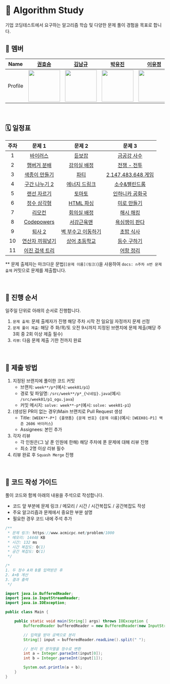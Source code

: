 # 🧩 Algorithm Study

기업 코딩테스트에서 요구하는 알고리즘 학습 및 다양한 문제 풀이 경험을 목표로 합니다.

## 👥 멤버

|  Name   |             [권효승](https://github.com/hyoguoo)              |             [김남규](https://github.com/GiHoo)              |             [박유진](https://github.com/eugene225)              |             [이유정](https://github.com/letskuku)              |             [조인수](https://github.com/ZZAMBAs)              |             [최정은](https://github.com/JeongeunChoi)              |
|:-------:|:----------------------------------------------------------:|:--------------------------------------------------------:|:------------------------------------------------------------:|:-----------------------------------------------------------:|:----------------------------------------------------------:|:---------------------------------------------------------------:|
| Profile | <img width="100px" src="https://github.com/hyoguoo.png" /> | <img width="100px" src="https://github.com/GiHoo.png" /> | <img width="100px" src="https://github.com/eugene225.png" /> | <img width="100px" src="https://github.com/letskuku.png" /> | <img width="100px" src="https://github.com/ZZAMBAs.png" /> | <img width="100px" src="https://github.com/JeongeunChoi.png" /> |

<br>

## 🗓️ 일정표

| 주차 |                        문제 1                         |                        문제 2                        |                                                  문제 3                                                  |
|:--:|:---------------------------------------------------:|:--------------------------------------------------:|:------------------------------------------------------------------------------------------------------:|
| 1  |    [바이러스](https://www.acmicpc.net/problem/2606)     |    [듣보잡](https://www.acmicpc.net/problem/1764)     |                            [금공강 사수](https://www.acmicpc.net/problem/27375)                             |
| 2  |   [햄버거 분배](https://www.acmicpc.net/problem/19941)   |  [강의실 배정](https://www.acmicpc.net/problem/11000)   |                            [전쟁 - 전투](https://www.acmicpc.net/problem/1303)                             |
| 3  |   [색종이 만들기](https://www.acmicpc.net/problem/2630)   |     [파티](https://www.acmicpc.net/problem/1238)     |                       [2,147,483,648 게임](https://www.acmicpc.net/problem/23796)                        |
| 4  |  [구간 나누기 2](https://www.acmicpc.net/problem/13397)  |  [에너지 드링크](https://www.acmicpc.net/problem/20115)  |                            [소수&팰린드롬](https://www.acmicpc.net/problem/1747)                             |
| 5  |   [랜선 자르기](https://www.acmicpc.net/problem/1654)    |    [토마토](https://www.acmicpc.net/problem/7576)     |                           [인하니카 공화국](https://www.acmicpc.net/problem/12784)                            |
| 6  |   [정수 삼각형](https://www.acmicpc.net/problem/1932)    |  [HTML 파싱](https://www.acmicpc.net/problem/22859)  |                             [미로 만들기](https://www.acmicpc.net/problem/2665)                             |
| 7  |     [리모컨](https://www.acmicpc.net/problem/1107)     |   [회의실 배정](https://www.acmicpc.net/problem/1931)   |                             [해시 해킹](https://www.acmicpc.net/problem/26008)                             |
| 8  | [Codepowers](https://www.acmicpc.net/problem/26007) |   [서강근육맨](https://www.acmicpc.net/problem/20300)   |                            [욕심쟁이 판다](https://www.acmicpc.net/problem/1937)                             |
| 9  |    [퇴사 2](https://www.acmicpc.net/problem/15486)    | [벽 부수고 이동하기](https://www.acmicpc.net/problem/2206) | [초밥 식사](https://swexpertacademy.com/main/code/problem/problemDetail.do?contestProbId=AXMCcO16Vi8DFAWv) |
| 10 |  [연산자 끼워넣기](https://www.acmicpc.net/problem/14888)  |  [상어 초등학교](https://www.acmicpc.net/problem/21608)  |                             [등수 구하기](https://www.acmicpc.net/problem/1205)                             |
| 11 |                    [이진 검색 트리](https://www.acmicpc.net/problem/5639)                     |    |                                               [어항 정리](https://www.acmicpc.net/problem/23291)                                                |

** 문제 출제자는 마크다운 문법(`[문제 이름](링크)`)을 사용하여 `docs: n주차 n번 문제 출제` 커밋으로 문제를 제출합니다.

<br>

## 🔁 진행 순서

일주일 단위로 아래의 순서로 진행합니다.

1. `문제 출제`: 문제 출제자가 진행 해당 주차 시작 전 일요일 자정까지 문제 선정
2. `문제 풀이 제출`: 해당 주 화/목/토 오전 9시까지 지정된 브랜치에 문제 제출(해당 주 3회 중 2회 이상 제출 필수)
3. `리뷰`: 다음 문제 제출 기한 전까지 완료

<br>

## 📜 제출 방법

1. 지정된 브랜치에 풀이한 코드 커밋
    - 브랜치: `week**/p*`(예시: `week01/p1`)
    - 경로 및 파일명: `/src/week**/p*_{닉네임}.java`(예시: `/src/week01/p1_ogu.java`)
    - 커밋 메시지: `solve: week**-p*`(예시: `solve: week01-p1`)
2. (생성된 PR이 없는 경우)Main 브랜치로 Pull Request 생성
    - Title: `[WEEK**-P*] {플랫폼} {문제 번호} {문제 이름}`(예시: `[WEEK01-P1] 백준 2606 바이러스`)
    - Assignees: 본인 추가
3. 각자 리뷰
    - 각 인원은(그 날 푼 인원에 한해) 해당 주차에 푼 문제에 대해 리뷰 진행
    - 최소 2명 이상 리뷰 필수
4. 리뷰 완료 후 `Squash Merge` 진행

<br>

## 📝 코드 작성 가이드

풀이 코드와 함께 아래의 내용을 주석으로 작성합니다.

- 코드 앞 부분에 문제 링크 / 메모리 / 시간 / 시간복잡도 / 공간복잡도 작성
- 주요 알고리즘과 문제에서 중요한 부분 설명
- 필요한 경우 코드 내에 주석 추가

```java
/**
 * 문제 링크: https://www.acmicpc.net/problem/1000
 * 메모리: 14448 KB
 * 시간: 132 ms
 * 시간 복잡도: O(1)
 * 공간 복잡도: O(1)
 */

/*
1. 두 정수 A와 B를 입력받은 후
2. A+B 계산
3. 결과 출력
 */

import java.io.BufferedReader;
import java.io.InputStreamReader;
import java.io.IOException;

public class Main {

    public static void main(String[] args) throws IOException {
        BufferedReader bufferedReader = new BufferedReader(new InputStreamReader(System.in));

        // 입력을 받아 공백으로 분리
        String[] input = bufferedReader.readLine().split(" ");

        // 분리 된 문자열을 정수로 변환
        int a = Integer.parseInt(input[0]);
        int b = Integer.parseInt(input[1]);

        System.out.println(a + b);
    }
}
```
